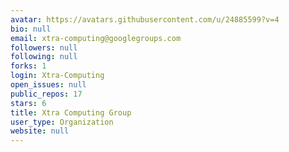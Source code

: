 ```yaml
---
avatar: https://avatars.githubusercontent.com/u/24885599?v=4
bio: null
email: xtra-computing@googlegroups.com
followers: null
following: null
forks: 1
login: Xtra-Computing
open_issues: null
public_repos: 17
stars: 6
title: Xtra Computing Group
user_type: Organization
website: null
---
```

